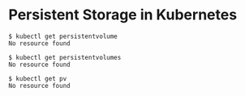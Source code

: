 # Persistent Storage in Kubernetes

```shell
$ kubectl get persistentvolume
No resource found

$ kubectl get persistentvolumes
No resource found

$ kubectl get pv
No resource found
```